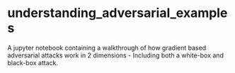 # understanding_adversarial_examples
A jupyter notebook containing a walkthrough of how gradient based adversarial attacks work in 2 dimensions - Including both a white-box and black-box attack.

